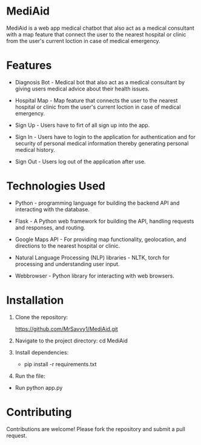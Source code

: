 # MediAid

MediAid is a web app medical chatbot that also act as a medical consultant with a map feature that connect the user to the nearest hospital or clinic from the user's current loction in case of medical emergency.

# Features

-   Diagnosis Bot - Medical bot that also act as a medical consultant by giving users medical advice about their health issues.

-   Hospital Map - Map feature that connects the user to the nearest hospital or clinic from the user's current loction in case of medical emergency.

-   Sign Up - Users have to firt of all sign up into the app.

-   Sign In - Users have to login to the application for authentication and for security of personal medical information thereby generating personal medical history.

-   Sign Out - Users log out of the application after use.

# Technologies Used

-   Python - programming language for building the backend API and interacting with the database.

-   Flask - A Python web framework for building the API, handling requests and responses, and routing.


-   Google Maps API - For providing map functionality, geolocation, and directions to the nearest hospital or clinic.

-   Natural Language Processing (NLP) libraries - NLTK, torch for processing and understanding user input.

-   Webbrowser - Python library for interacting with web browsers.

# Installation

1. Clone the repository:

    https://github.com/MrSavvy1/MediAid.git

2. Navigate to the project directory:
   cd MediAid

3. Install dependencies:
   * pip install -r requirements.txt
4. Run the file:
* Run python app.py

# Contributing

Contributions are welcome! Please fork the repository and submit a pull request.
